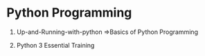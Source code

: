 # Python Programming

1. Up-and-Running-with-python
   =>Basics of Python Programming

2. Python 3 Essential Training